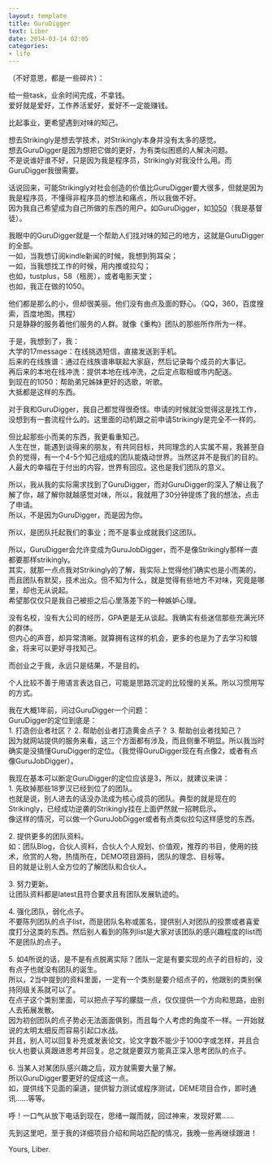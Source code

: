 ```yaml
---
layout: template
title: GuruDigger
text: Liber
date: 2014-03-14 02:05
categories:
- life
---
```


（不好意思，都是一些碎片）：  

给一些task，业余时间完成，不拿钱。  
爱好就是爱好，工作养活爱好，爱好不一定能赚钱。  

比起事业，更希望遇到对味的知己。  

想去Strikingly是想去学技术，对Strikingly本身并没有太多的感觉。  
想去GuruDigger是因为想把它做的更好，为有类似困惑的人解决问题。  
不是说谁好谁不好，只是因为我是程序员，Strikingly对我没什么用。而GuruDigger我很需要。  

话说回来，可能Strikingly对社会创造的价值比GuruDigger要大很多，但就是因为我是程序员，不懂得非程序员的想法和痛点，所以我做不好。  
因为我自己希望成为自己所做的东西的用户。如GuruDigger，如[1050](http://1050.14201420.com/)（我是基督徒）。  

我眼中的GuruDigger就是一个帮助人们找对味的知己的地方，这就是GuruDigger的全部。  
一如，当我想订阅kindle新闻的时候，我想到狗耳朵；  
一如，当我想找工作的时候，用内推或拉勾；  
也如，tustplus，58（租房），或者电影天堂；  
也如，我正在做的1050。  

他们都是那么的小，但却很美丽。他们没有由点及面的野心。（QQ，360，百度搜索，百度地图，携程）  
只是静静的服务着他们服务的人群。就像《重构》团队的那些所作所为一样。  

于是，我想到了，我：  
大学的17message：在线挑选短信，直接发送到手机。  
后来的在线族谱：通过在线族谱串联起大家庭，然后记录每个成员的大事记。  
再后来的本地在线冲洗：提供本地在线冲洗，之后定点取相或市内配送。  
到现在的1050：帮助弟兄姊妹更好的选歌，听歌。  
大抵都是这样的东西。  

对于我和GuruDigger，我自己都觉得很奇怪。申请的时候就没觉得这是找工作，没想到有一套流程什么的。这里面的动机跟之前申请Strikingly是完全不一样的。  

但比起那些小而美的东西，我更看重知己。  
人生在世，能遇到谈得来的朋友，有共同目标，共同理念的人实属不易，我甚至自负的觉得，有一个4-5个知己组成的团队能撬动世界。当然这并不是我们的目的。  
人最大的幸福在于付出的内容，世界有回应。这也是我们团队的意义。  

所以，我从我的实际需求找到了GuruDigger，而对GuruDigger的深入了解让我了解了你，越了解你就越感觉对味，所以，我就用了30分钟提炼了我的想法，点击了申请。  
所以，不是因为GuruDigger，而是因为你。  

所以，是团队托起我们的事业；而不是事业成就我们这团队。  

所以，GuruDigger会允许变成为GuruJobDigger，而不是像Strikingly那样一直都要那样strikingly。  
其实，就那一点点我对Strikingly的了解，我实际上觉得他们确实也是小而美的，而且团队有默契，技术出众。但不知为什么，就是觉得有些地方不对味，究竟是哪里，却也无从说起。  
希望那仅仅只是我自己被拒之后心里落差下的一种嫉妒心理。  

没有名校，没有大公司的经历，GPA更是无从谈起。我确实有些迷信那些充满光环的群体。  
但内心的声音，却异常清晰。就算拥有这样的机会，更多的也是为了去学习和镀金，将来可以更好寻找知己。  

而创业之于我，永远只是结果，不是目的。  

个人比较不善于用语言表达自己，可能是思路沉淀的比较慢的关系。所以习惯用写的方式。  

我在大概1年前，问过GuruDigger一个问题：  
GuruDigger的定位到底是：  
1\. 打造创业者社区？
2\. 帮助创业者打造黄金点子？
3\. 帮助创业者找知己？  
因为就网站提供的服务来看，这三个方面都有涉及，而且侧重不明显。所以我当时确实是没搞懂GuruDigger的定位。（我觉得GuruDigger现在有点像2，或者有点像GuruJobDigger）。  

我现在基本可以断定GuruDigger的定位应该是3，所以，就建议来讲：  
1\. 先砍掉那些18罗汉已经到位了的团队。  
也就是说，别人进去的话没办法成为核心成员的团队。典型的就是现在的Strikingly，已经成功逆袭的Strikingly挂在上面俨然就一招聘启示。  
像这样的情况，可以做一个GuruJobDigger或者有点类似拉勾这样感觉的东西。  

2\. 提供更多的团队资料。  
如：团队Blog，合伙人资料，合伙人个人规划、价值观，推荐的书目，使用的技术，欣赏的人物，热情所在，DEMO项目源码，团队的理念、目标等。  
目的就是让别人全方位的了解团队和合伙人。  

3\. 努力更新。  
让团队资料都是latest且符合要求且有团队发展轨迹的。

4\. 强化团队，弱化点子。  
不要陈列团队的点子list，而是团队名称或匿名，提供别人对团队的投票或者喜爱度打分这类的东西。然后别人看到的陈列list是大家对该团队的感兴趣程度的list而不是团队的点子。  

5\. 如4所说的话，是不是有点脱离实际？团队一定是有要实现的点子的目标的，没有点子也就没有团队的诞生。  
所以，2当中提到的资料里面，一定有一个类别是要介绍点子的，他跟别的类别保持同级关系就可以了。  
在点子这个类别里面，可以把点子写的朦胧一点，仅仅提供一个方向和思路，由别人去拓展发散。  
因为初创团队的点子势必无法面面俱到，而且每个人考虑的角度不一样。一开始就说的太明太细反而容易引起口水战。  
并且，别人可以回复补充或发表论文，论文字数不能少于1000字或怎样，并且合伙人也要认真跟进思考并回复。总之就是要双方能真正深入思考团队的点子。  

6\. 当某人对某团队感兴趣之后，双方就需要大量了解。  
所以GuruDigger要更好的促成这一点。  
如，提供线下见面的渠道，提供智力测试或程序测试，DEME项目合作，即时通讯......等等。

呼！一口气从放下电话到现在，思绪一蹴而就，回过神来，发现好累......

先到这里吧，至于我的详细项目介绍和网站匹配的情况，我晚一些再继续跟进！  

Yours, Liber.
